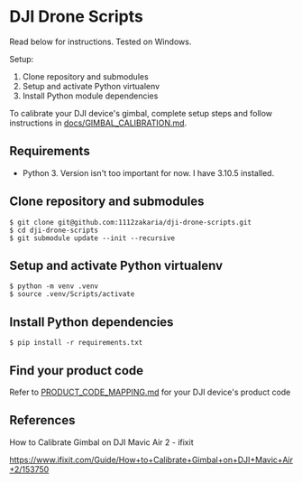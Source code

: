 # DJI Drone Scripts

Read below for instructions. Tested on Windows.

Setup:
1. Clone repository and submodules
2. Setup and activate Python virtualenv
3. Install Python module dependencies

To calibrate your DJI device's gimbal, complete setup steps and follow instructions in [docs/GIMBAL_CALIBRATION.md](docs/GIMBAL_CALIBRATION.md).


## Requirements
- Python 3. Version isn't too important for now. I have 3.10.5 installed.

## Clone repository and submodules

```
$ git clone git@github.com:1112zakaria/dji-drone-scripts.git
$ cd dji-drone-scripts
$ git submodule update --init --recursive
```

## Setup and activate Python virtualenv

```
$ python -m venv .venv
$ source .venv/Scripts/activate
```

## Install Python dependencies
```
$ pip install -r requirements.txt
```

## Find your product code

Refer to [PRODUCT_CODE_MAPPING.md](docs/PRODUCT_CODE_MAPPING.md) for your DJI device's product code

## References
How to Calibrate Gimbal on DJI Mavic Air 2 - ifixit

https://www.ifixit.com/Guide/How+to+Calibrate+Gimbal+on+DJI+Mavic+Air+2/153750


